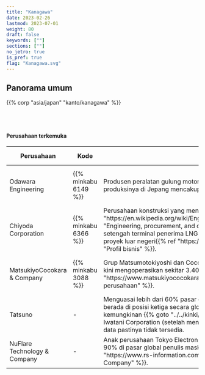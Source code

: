 ```yaml
---
title: "Kanagawa"
date: 2023-02-26
lastmod: 2023-07-01
weight: 80
draft: false
keywords: [""]
sections: [""]
no_jetro: true
is_pref: true
flag: "Kanagawa.svg"
---
```



<div class="main-desciption country-description">
    <h2 class="section-title">Panorama umum</h2>
    <ul class="rule-list">
    </ul>
    {{% corp "asia/japan" "kanto/kanagawa" %}}
</div>



<div class="container-corp mt-5" id="corp-desc" style="padding-top:50px">
    <h4 class="mb-4">Perusahaan terkemuka</h4>
    <table class="table table-striped table-bordered">
        <thead class="table-light">
            <tr>
                <th scope="col" class="col-width-2">Perusahaan</th>
                <th scope="col" class="col-width-1">Kode</th>
                <th scope="col" class="col-width-7">Deskripsi</th>
                <th scope="col" class="col-width-05">Laporan keuangan</th>
                <th scope="col" class="col-width-05">Riwayat dividen</th>
            </tr>
        </thead>
        <tbody class="corp-desc">
            <tr>
                <td>Odawara Engineering</td>
                <td>{{% minkabu 6149 %}}</td>
                <td>Produsen peralatan gulung motor terbesar. Bersama NITTOKU, kapasitas produksinya di Jepang mencakup lebih dari 50% pasar global.</td>
                <td>{{% corplink "https://odawara-eng.co.jp/irinfo/" %}}</td>
                <td>{{% dividend "tokyo" "6149" %}}</td>
            </tr>
            <tr>
                <td>Chiyoda Corporation</td>
                <td>{{% minkabu 6366 %}}</td>
                <td>Perusahaan konstruksi yang menangani proyek EPC berskala besar{{% ref "https://en.wikipedia.org/wiki/Engineering,_procurement,_and_construction" "Engineering, procurement, and construction" %}}. Membangun lebih dari setengah terminal penerima LNG di Jepang. Lihat halaman layanan untuk proyek luar negeri{{% ref "https://www.chiyodacorp.com/jp/service/" "Profil bisnis" %}}.</td>
                <td>{{% corplink "https://www.chiyodacorp.com/jp/ir/" %}}</td>
                <td>{{% dividend "tokyo" "6366" %}}</td>
            </tr>
            <tr>
                <td>MatsukiyoCocokara &amp; Company</td>
                <td>{{% minkabu 3088 %}}</td>
                <td>Grup Matsumotokiyoshi dan Cocokarafine bergabung sekitar 2021. Mereka kini mengoperasikan sekitar 3.400 toko di seluruh Jepang{{% ref "https://www.matsukiyococokara.com/company/history/" "Sejarah perusahaan" %}}.</td>
                <td>-</td>
                <td>{{% dividend "tokyo" "3088" %}}</td>
            </tr>
            <tr>
                <td>Tatsuno</td>
                <td>-</td>
                <td>Menguasai lebih dari 60% pasar dispenser bahan bakar di Jepang dan berada di posisi ketiga secara global. Pesaing domestik terbesar kemungkinan {{% goto "../../kinki/osaka/" "perusahaan berbasis Osaka" %}} Iwatani Corporation (setelah mengakuisisi Tokico Systems Solutions), meski data pastinya tidak tersedia.</td>
                <td>-</td>
                <td>-</td>
            </tr>
            <tr>
                <td>NuFlare Technology &amp; Company</td>
                <td>-</td>
                <td>Anak perusahaan Tokyo Electron &amp; Screen Holdings dengan pangsa sekitar 90% di pasar global penulis masker berkas elektron{{% ref "https://www.rs-information.com/nuflare/" "NuFlare Technology &amp; Company" %}}.</td>
                <td>-</td>
                <td>-</td>
            </tr>
        </tbody>
    </table>
</div>

